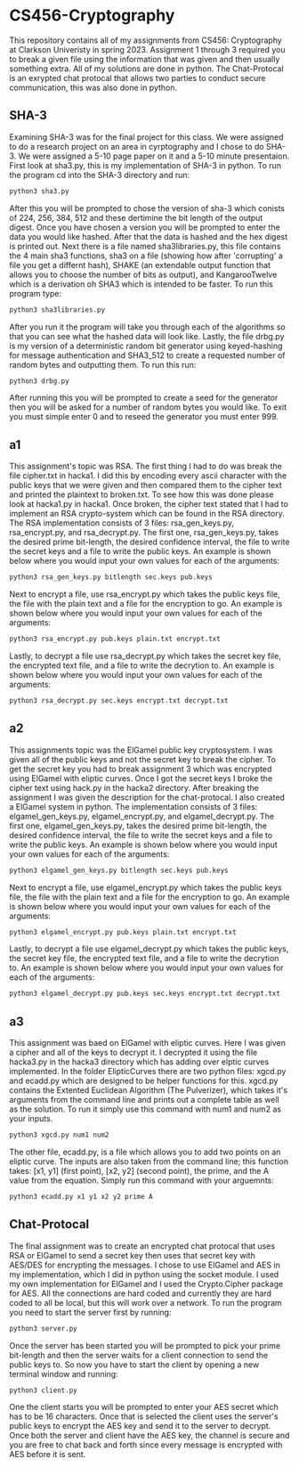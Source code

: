 # CS456-Cryptography
This repository contains all of my assignments from CS456: Cryptography at Clarkson Univeristy in spring 2023. Assignment 1 through 3 required you to 
break a given file using the information that was given and then usually something extra. All of my solutions are done in python. The Chat-Protocal is an 
exrypted chat protocal that allows two parties to conduct secure communication, this was also done in python.

## SHA-3
Examining SHA-3 was for the final project for this class. We were assigned to do a research project on an area in cyrptography and I chose to do SHA-3. We were assigned a 5-10 page paper on it and a 5-10 minute presentaion. First look at sha3.py, this is my implementation of SHA-3 in python. To run the program cd into the SHA-3 directory and run:
```sh
python3 sha3.py
```
After this you will be prompted to chose the version of sha-3 which conists of 224, 256, 384, 512 and these dertimine the bit length of the output digest. Once you have chosen a version you will be prompted to enter the data you would like hashed. After that the data is hashed and the hex digest is printed out. Next there is a file named sha3libraries.py, this file contains the 4 main sha3 functions, sha3 on a file (showing how after 'corrupting' a file you get a differnt hash), SHAKE (an extendable output function that allows you to choose the number of bits as output), and KangarooTwelve which is a derivation oh SHA3 which is intended to be faster. To run this program type:
```sh
python3 sha3libraries.py
```
After you run it the program will take you through each of the algorithms so that you can see what the hashed data will look like. Lastly, the file drbg.py is my version of a deterministic random bit generator using keyed-hashing for message authentication and SHA3_512 to create a requested number of random bytes and outputting them. To run this run:
```sh
python3 drbg.py
```
After running this you will be prompted to create a seed for the generator then you will be asked for a number of random bytes you would like. To exit you must simple enter 0 and to reseed the generator you must enter 999.

## a1
This assignment's topic was RSA. The first thing I had to do was break the file cipher.txt in hacka1. I did this by encoding every ascii character with
the public keys that we were given and then compared them to the cipher text and printed the plaintext to broken.txt. To see how this was done please 
look at hacka1.py in hacka1. Once broken, the cipher text stated that I had to implement an RSA crypto-system which can be found in the RSA directory. 
The RSA implementation consists of 3 files: rsa_gen_keys.py, rsa_encrypt.py, and rsa_decrypt.py. The first one, rsa_gen_keys.py, takes the desired prime
bit-length, the desired confidence interval, the file to write the secret keys and a file to write the public keys. An example is shown below where you
would input your own values for each of the arguments:
```sh
python3 rsa_gen_keys.py bitlength sec.keys pub.keys
```
Next to encrypt a file, use rsa_encrypt.py which takes the public keys file, the file with the plain text and a file for the encryption to go. An example 
is shown below where you would input your own values for each of the arguments:
```sh
python3 rsa_encrypt.py pub.keys plain.txt encrypt.txt
```
Lastly, to decrypt a file use rsa_decrypt.py which takes the secret key file, the encrypted text file, and a file to write the decrytion to.
An example is shown below where you would input your own values for each of the arguments:
```sh
python3 rsa_decrypt.py sec.keys encrypt.txt decrypt.txt
```

## a2
This assignments topic was the ElGamel public key cryptosystem. I was given all of the public keys and not the secret key to break the cipher. To get the 
secret key you had to break assignment 3 which was encrypted using ElGamel with eliptic curves. Once I got the secret keys I broke the cipher text using
hack.py in the hacka2 directory. After breaking the assignment I was given the description for the chat-protocal. I also created a ElGamel system
in python. The implementation consists of 3 files: elgamel_gen_keys.py, elgamel_encrypt.py, and elgamel_decrypt.py. The first one, elgamel_gen_keys.py, takes the desired prime
bit-length, the desired confidence interval, the file to write the secret keys and a file to write the public keys. An example is shown below where you
would input your own values for each of the arguments:
```sh
python3 elgamel_gen_keys.py bitlength sec.keys pub.keys
```
Next to encrypt a file, use elgamel_encrypt.py which takes the public keys file, the file with the plain text and a file for the encryption to go. An example 
is shown below where you would input your own values for each of the arguments:
```sh
python3 elgamel_encrypt.py pub.keys plain.txt encrypt.txt
```
Lastly, to decrypt a file use elgamel_decrypt.py which takes the public keys, the secret key file, the encrypted text file, and a file to write the decrytion to.
An example is shown below where you would input your own values for each of the arguments:
```sh
python3 elgamel_decrypt.py pub.keys sec.keys encrypt.txt decrypt.txt
```

## a3
This assignment was baed on ElGamel with eliptic curves. Here I was given a cipher and all of the keys to decrypt it. I decrypted it using the file hacka3.py
in the hacka3 directory which has adding over elptic curves implemented. In the folder ElipticCurves there are two python files: xgcd.py and ecadd.py which
are designed to be helper functions for this. xgcd.py contains the Extented Euclidean Algorithm (The Pulverizer), which takes it's arguments from the command
line and prints out a complete table as well as the solution. To run it simply use this command with num1 and num2 as your inputs.
```sh
python3 xgcd.py num1 num2
```
The other file, ecadd.py, is a file which allows you to add two points on an eliptic curve. The inputs are also taken from the command line; this function
takes: [x1, y1] (first point), [x2, y2] (second point), the prime, and the A value from the equation. Simply run this command with your arguemnts:
```sh
python3 ecadd.py x1 y1 x2 y2 prime A
```


## Chat-Protocal
The final assignment was to create an encrypted chat protocal that uses RSA or ElGamel to send a secret key then uses that secret key with AES/DES for
encrypting the messages. I chose to use ElGamel and AES in my implementation, which I did in python using the socket module. I used my own implementation
for ElGamel and I used the Crypto.Cipher package for AES. All the connections are hard coded and currently they are hard coded to all be local, but this will work over a network.
To run the program you need to start the server first by running:
```sh
python3 server.py
```
Once the server has been started you will be prompted to pick your prime bit-length and then the server waits for a client connection to send the
public keys to. So now you have to start the client by opening a new terminal window and running:
```sh
python3 client.py
```
One the client starts you will be prompted to enter your AES secret which has to be 16 characters. Once that is selected the client uses the server's
public keys to encrypt the AES key and send it to the server to decrypt. Once both the server and client have the AES key, the channel is secure and you
are free to chat back and forth since every message is encrypted with AES before it is sent.